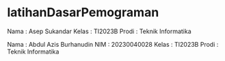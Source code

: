 # latihanDasarPemograman
Nama : Asep Sukandar
Kelas : TI2023B
Prodi : Teknik Informatika

Nama : Abdul Azis Burhanudin 
NIM : 20230040028
Kelas : TI2023B
Prodi : Teknik Informatika

